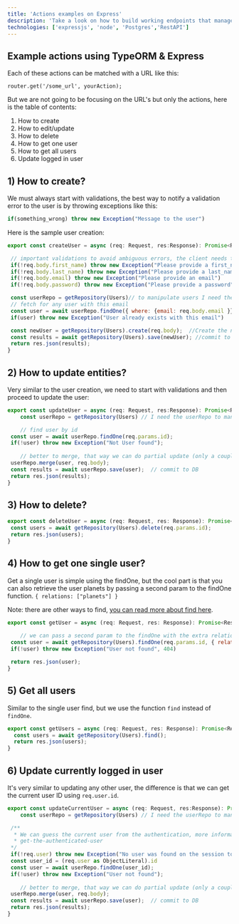 ```yaml
---
title: 'Actions examples on Express'
description: 'Take a look on how to build working endpoints that manage your database information'
technologies: ['expressjs', 'node', 'Postgres','RestAPI']
---
```


## Example actions using TypeORM & Express

Each of these actions can be matched with a URL like this:

```
router.get('/some_url', yourAction);
```

But we are not going to be focusing on the URL's but only the actions, here is the table of contents:

1. How to create
2. How to edit/update
3. How to delete
4. How to get one user
5. How to get all users
6. Update logged in user

## 1) How to create?

We must always start with validations, the best way to notify a validation error to the user is by throwing exceptions like this:

```js
if(something_wrong) throw new Exception("Message to the user")
```

Here is the sample user creation:

```js
export const createUser = async (req: Request, res:Response): Promise<Response> =>{

 // important validations to avoid ambiguous errors, the client needs to understand what went wrong
 if(!req.body.first_name) throw new Exception("Please provide a first_name")
 if(!req.body.last_name) throw new Exception("Please provide a last_name")
 if(!req.body.email) throw new Exception("Please provide an email")
 if(!req.body.password) throw new Exception("Please provide a password")

 const userRepo = getRepository(Users)// to manipulate users I need the user repository
 // fetch for any user with this email
 const user = await userRepo.findOne({ where: {email: req.body.email }})
 if(user) throw new Exception("User already exists with this email")

 const newUser = getRepository(Users).create(req.body);  //Create the new user based on the incoming json body
 const results = await getRepository(Users).save(newUser); //commit to the database
 return res.json(results);
}
```

## 2) How to update entities?

Very similar to the user creation, we need to start with validations and then proceed to update the user:

```js
export const updateUser = async (req: Request, res:Response): Promise<Response> =>{
    const userRepo = getRepository(Users) // I need the userRepo to manage users

    // find user by id
 const user = await userRepo.findOne(req.params.id); 
 if(!user) throw new Exception("Not User found");
 
    // better to merge, that way we can do partial update (only a couple of properties)
 userRepo.merge(user, req.body); 
 const results = await userRepo.save(user);  // commit to DB 
 return res.json(results);
}
```

## 3) How to delete?

```js
export const deleteUser = async (req: Request, res: Response): Promise<Response> =>{
 const users = await getRepository(Users).delete(req.params.id);
 return res.json(users);
}
```

## 4) How to get one single user?

Get a single user is simple using the findOne, but the cool part is that you can also retrieve the user planets by passing a second param to the findOne function. `{ relations: ["planets"] }`

Note: there are other ways to find, [you can read more about find here](https://4geeks.com/es/docs/start/express-query).

```js
export const getUser = async (req: Request, res: Response): Promise<Response> =>{
 
    // we can pass a second param to the findOne with the extra relations that we need
 const user = await getRepository(Users).findOne(req.params.id, { relations: ["planets"] });
 if(!user) throw new Exception("User not found", 404)

 return res.json(user);
}
```

## 5) Get all users

Similar to the single user find, but we use the function `find` instead of `findOne`.

```js
export const getUsers = async (req: Request, res: Response): Promise<Response> =>{
  const users = await getRepository(Users).find();
  return res.json(users);
}
```

## 6) Update currently logged in user

It's very similar to updating any other user, the difference is that we can get the current user ID using `req.user.id`.

```js
export const updateCurrentUser = async (req: Request, res:Response): Promise<Response> =>{
    const userRepo = getRepository(Users) // I need the userRepo to manage users

 /**
  * We can guess the current user from the authentication, more information about that here:
  * get-the-authenticated-user
 */
 if(!req.user) throw new Exception("No user was found on the session token")
 const user_id = (req.user as ObjectLiteral).id
 const user = await userRepo.findOne(user_id); 
 if(!user) throw new Exception("User not found");
 
    // better to merge, that way we can do partial update (only a couple of properties)
 userRepo.merge(user, req.body); 
 const results = await userRepo.save(user);  // commit to DB 
 return res.json(results);
}
```

